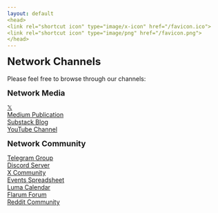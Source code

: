 ```yaml
---
layout: default
<head>
<link rel="shortcut icon" type="image/x-icon" href="/favicon.ico">
<link rel="shortcut icon" type="image/png" href="/favicon.png">
</head>
---
```

<b><font size="5">Network Channels</font></b>
<br>
<br>
Please feel free to browse through our channels: 

<b><font size="4">Network Media</font></b>

<a href="https://x.com/Networkfdn">𝕏</a>
<br>
<a href="https://medium.com/@network">Medium Publication</a>
<br>
<a href="https://network.substack.com/">Substack Blog</a>
<br>
<a href="https://youtube.com/@network-foundation">YouTube Channel</a>
<br>

<b><font size="4">Network Community</font></b>

<a href="https://t.me/networkfoundation">Telegram Group</a>
<br>
<a href="https://discord.gg/sCtK6YK">Discord Server</a>
<br>
<a href="https://x.com/i/communities/1725849980240384096">X Community</a>
<br>
<a href="https://www.notion.so/networkfoundation/210b521638de80c8a1ccec5b52f7d82c">Events Spreadsheet</a>
<br>
<a href="https://lu.ma/user/net_work">Luma Calendar</a>
<br>
<a href="https://network.flarum.cloud">Flarum Forum</a>
<br>
<a href="https://reddit.com/r/networkfoundation">Reddit Community</a>
<br>




